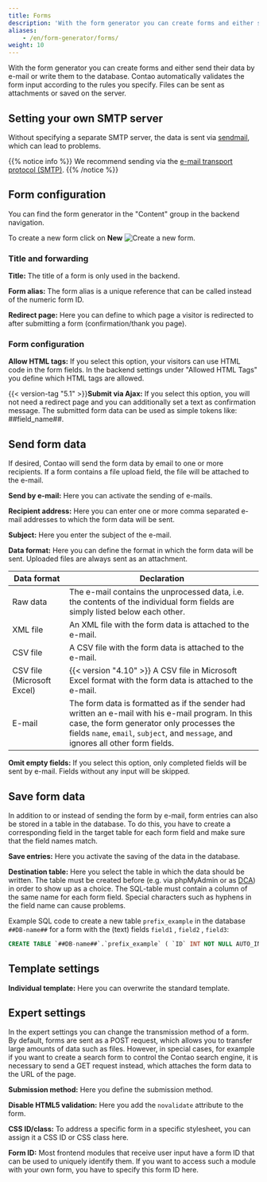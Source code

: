 ```yaml
---
title: Forms
description: 'With the form generator you can create forms and either send their data by e-mail or write them into the database.'
aliases:
    - /en/form-generator/forms/
weight: 10
---
```


With the form generator you can create forms and either send their data by e-mail or write them to the database. Contao 
automatically validates the form input according to the rules you specify. Files can be sent as attachments or saved on the server.

## Setting your own SMTP server

Without specifying a separate SMTP server, the data is sent via [sendmail](https://en.wikipedia.org/wiki/Sendmail), which can lead to problems.

{{% notice info %}}
We recommend sending via the [e-mail transport protocol (SMTP)](/en/system/settings/#e-mail-sending-configuration).
{{% /notice %}}

## Form configuration

You can find the form generator in the "Content" group in the backend navigation.

To create a new form click on **New** ![Create a new form](/de/icons/new.svg?classes=icon).

### Title and forwarding

**Title:** The title of a form is only used in the backend.

**Form alias:** The form alias is a unique reference that can be called instead of the numeric form ID.

**Redirect page:** Here you can define to which page a visitor is redirected to after submitting a form (confirmation/thank you page).

### Form configuration

**Allow HTML tags:** If you select this option, your visitors can use HTML code in the form fields. In the backend 
settings under "Allowed HTML Tags" you define which HTML tags are allowed.

{{< version-tag "5.1" >}}**Submit via Ajax:** If you select this option, you will not need a redirect page 
and you can additionally set a text as confirmation message. The submitted form data can be used as simple tokens like: ##field_name##.

## Send form data

If desired, Contao will send the form data by email to one or more recipients. If a form contains a file upload field, 
the file will be attached to the e-mail.

**Send by e-mail:** Here you can activate the sending of e-mails.

**Recipient address:** Here you can enter one or more comma separated e-mail addresses to which the form data will be sent.

**Subject:** Here you enter the subject of the e-mail.

**Data format:** Here you can define the format in which the form data will be sent. Uploaded files are always sent as 
an attachment.

| Data format | Declaration |
| ----------- | ----------- |
| Raw data | The e-mail contains the unprocessed data, i.e. the contents of the individual form fields are simply listed below each other. |
| XML file | An XML file with the form data is attached to the e-mail. |
| CSV file | A CSV file with the form data is attached to the e-mail. |
| CSV file (Microsoft Excel) | {{< version "4.10" >}} A CSV file in Microsoft Excel format with the form data is attached to the e-mail. |
| E-mail | The form data is formatted as if the sender had written an e-mail with his e-mail program. In this case, the form generator only processes the fields `name`, `email`, `subject`, and `message`, and ignores all other form fields. |

**Omit empty fields:** If you select this option, only completed fields will be sent by e-mail. Fields without any input will be skipped.

## Save form data

In addition to or instead of sending the form by e-mail, form entries can also be stored in a table in the database. To do 
this, you have to create a corresponding field in the target table for each form field and make sure that the field names match.

**Save entries:** Here you activate the saving of the data in the database.

**Destination table:** Here you select the table in which the data should be written. The table must be created
 before (e.g. via phpMyAdmin or as [DCA](../../../../dev/reference/dca/)) in order to show up as a choice. The SQL-table must contain a column of the same name for each form field. Special characters such as hyphens in the field name can cause problems.

Example SQL code to create a new table `prefix_example` in the database `##DB-name##` for a form with the (text) fields `field1` , `field2` , `field3`:
```SQL
CREATE TABLE `##DB-name##`.`prefix_example` ( `ID` INT NOT NULL AUTO_INCREMENT , `field1` TEXT NOT NULL , `field2` TEXT NOT NULL , `field3` TEXT NOT NULL , INDEX (`ID`)) ENGINE = InnoDB;
``` 

## Template settings

**Individual template:** Here you can overwrite the standard template.

## Expert settings

In the expert settings you can change the transmission method of a form. By default, forms are sent as a POST request, 
which allows you to transfer large amounts of data such as files. However, in special cases, for example if you want to 
create a search form to control the Contao search engine, it is necessary to send a GET request instead, which attaches the form data to the URL of the page.

**Submission method:** Here you define the submission method.

**Disable HTML5 validation:** Here you add the `novalidate` attribute to the form.

**CSS ID/class:** To address a specific form in a specific stylesheet, you can assign it a CSS ID or CSS class here.

**Form ID:** Most frontend modules that receive user input have a form ID that can be used to uniquely identify them. 
If you want to access such a module with your own form, you have to specify this form ID here.
